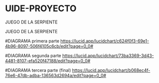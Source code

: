 # UIDE-PROYECTO
JUEGO DE LA SERPIENTE

JUEGO DE LA SERPIENTE

#DIAGRAMA primera parte
https://lucid.app/lucidchart/c624f0f3-69e1-4b96-8097-506f4105c6cb/edit?page=0_0#

#DIAGRAMA segunda parte
https://lucid.app/lucidchart/73ba3369-3d43-4481-8107-efa520f47188/edit?page=0_0#

#DIAGRAMA tercera parte (final)
https://lucid.app/lucidchart/b068ec4f-76e6-47db-adba-136563d2694a/edit?page=0_0#
